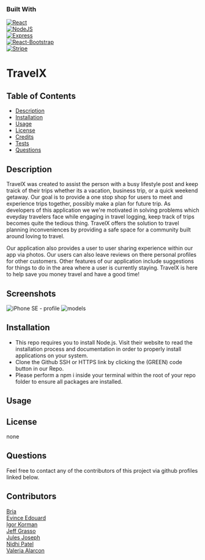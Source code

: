 ### Built With

[![React][reactjs.org]][reactjs-url]  
[![NodeJS][node.js]][nodejs-url]  
[![Express][expressjs.com]][expressjs-url]  
[![React-Bootstrap][getbootstrap.com]][react-bootstrap-url]  
[![Stripe][stripe.com]][stripe-url]  

# TravelX

<!-- Add app logo here -->

## Table of Contents

- [Description](#description)
- [Installation](#installation)
- [Usage](#usage)
- [License](#license)
- [Credits](#credits)
- [Tests](#tests)
- [Questions](#questions)

## Description

TravelX was created to assist the person with a busy lifestyle post and keep traick of their trips whether its a vacation, business trip, or a quick weekend getaway. Our goal is to provide a one stop shop for users to meet and experience trips together, possibly make a plan for future trip. As developers of this application we we're motivated in solving problems which eveyday travelers face while engaging in travel logging, keep track of trips becomes quite the tedious thing. TravelX offers the solution to travel planning inconveniences by providing a safe space for a community built around loving to travel.

Our application also provides a user to user sharing experience within our app via photos. Our users can also leave reviews on there personal profiles for other customers. Other features of our application include suggestions for things to do in the area where a user is currently staying. TravelX is here to help save you money travel and have a good time!

## Screenshots

<!-- add wireframing and UI UX designs -->

![iPhone SE - profile](https://user-images.githubusercontent.com/111817163/206824172-e36a0fac-f250-4a77-a4e2-5ca786ea8503.png)
![models](https://user-images.githubusercontent.com/111817163/206824175-7c336e7d-e37b-4e2d-a2cb-a9f6cc885813.png)

## Installation

- This repo requires you to install Node.js. Visit their website to read the installation process and documentation in order to properly install applications on your system.
- Clone the Github SSH or HTTPS link by clicking the (GREEN) code button in our Repo.
- Please perform a npm i inside your terminal within the root of your repo folder to ensure all packages are installed.

## Usage

## License

none

## Questions

Feel free to contact any of the contributors of this project via github profiles linked below.

## Contributors

[Bria](https://github.com/briabr)  
[Evince Edouard](https://github.com/EEdouard28)  
[Igor Korman](https://github.com/ikorman12)  
[Jeff Grasso](https://github.com/jeffgrasso42)  
[Jules Joseph](https://github.com/JulesJ93)  
[Nidhi Patel](https://github.com/inidhi99)  
[Valeria Alarcon](https://github.com/valeriaalarcon1)

[reactjs-url]: https://reactjs.org/
[reactjs.org]: https://img.shields.io/badge/React-20232A?style=for-the-badge&logo=react&logoColor=61DAFB
[nodejs-url]: https://nodejs.org/en/
[node.js]: https://img.shields.io/badge/Node.js-339933?style=for-the-badge&logo=nodedotjs&logoColor=white
[expressjs-url]: https://expressjs.com/
[expressjs.com]: https://img.shields.io/badge/Express.js-000000?style=for-the-badge&logo=express&logoColor=white
[react-bootstrap-url]: https://react-bootstrap.github.io/
[getbootstrap.com]: https://img.shields.io/badge/Bootstrap-563D7C?style=for-the-badge&logo=bootstrap&logoColor=white
[stripe-url]: https://stripe.com/
[stripe.com]: https://img.shields.io/badge/Stripe-626CD9?style=for-the-badge&logo=Stripe&logoColor=white
